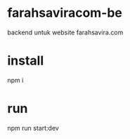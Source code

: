 # farahsaviracom-be
backend untuk website farahsavira.com

# install
npm i

# run
npm run start:dev
